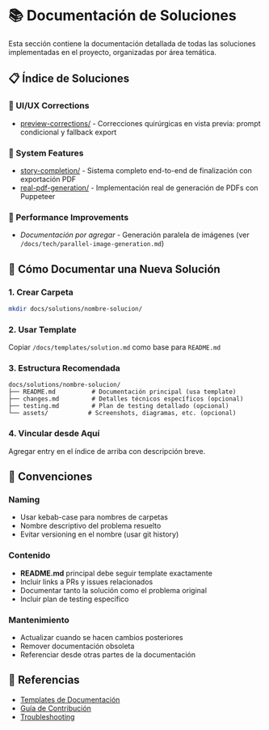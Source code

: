 # 📚 Documentación de Soluciones

Esta sección contiene la documentación detallada de todas las soluciones implementadas en el proyecto, organizadas por área temática.

## 📋 Índice de Soluciones

### 🎨 UI/UX Corrections
- [preview-corrections/](./preview-corrections/) - Correcciones quirúrgicas en vista previa: prompt condicional y fallback export

### 🔧 System Features  
- [story-completion/](./story-completion/) - Sistema completo end-to-end de finalización con exportación PDF
- [real-pdf-generation/](./real-pdf-generation/) - Implementación real de generación de PDFs con Puppeteer

### 🚀 Performance Improvements
- *Documentación por agregar* - Generación paralela de imágenes (ver `/docs/tech/parallel-image-generation.md`)

## 📝 Cómo Documentar una Nueva Solución

### 1. Crear Carpeta
```bash
mkdir docs/solutions/nombre-solucion/
```

### 2. Usar Template
Copiar `/docs/templates/solution.md` como base para `README.md`

### 3. Estructura Recomendada
```
docs/solutions/nombre-solucion/
├── README.md          # Documentación principal (usa template)
├── changes.md         # Detalles técnicos específicos (opcional)
├── testing.md         # Plan de testing detallado (opcional)
└── assets/           # Screenshots, diagramas, etc. (opcional)
```

### 4. Vincular desde Aquí
Agregar entry en el índice de arriba con descripción breve.

## 🎯 Convenciones

### Naming
- Usar kebab-case para nombres de carpetas
- Nombre descriptivo del problema resuelto
- Evitar versioning en el nombre (usar git history)

### Contenido
- **README.md** principal debe seguir template exactamente
- Incluir links a PRs y issues relacionados
- Documentar tanto la solución como el problema original
- Incluir plan de testing específico

### Mantenimiento
- Actualizar cuando se hacen cambios posteriores
- Remover documentación obsoleta
- Referenciar desde otras partes de la documentación

## 🔗 Referencias
- [Templates de Documentación](../templates/)
- [Guía de Contribución](../../CLAUDE.md)
- [Troubleshooting](../maintenance/troubleshooting.md)